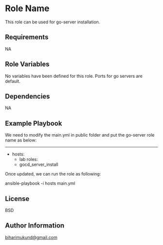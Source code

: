 Role Name
=========

This role can be used for go-server installation. 

Requirements
------------

NA

Role Variables
--------------

No variables have been defined for this role. Ports for go servers are default.

Dependencies
------------

NA

Example Playbook
----------------
We need to modify the main.yml in public folder and put the go-server role name as below:

---

- hosts:
    - lab
  roles:
    - gocd_server_install

Once updated, we can run the role as following:

ansible-playbook -i hosts main.yml

License
-------

BSD

Author Information
------------------

biharimukund@gmail.com
